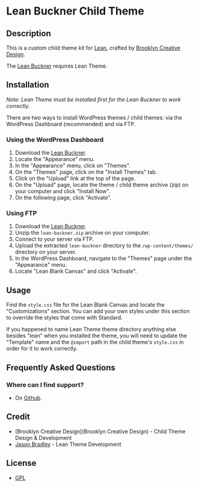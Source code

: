 # Lean Buckner Child Theme

## Description

This is a custom child theme kit for [Lean](http://leantheme.co), crafted by [Brooklyn Creative Design](http://brooklyncreative.com).

The [Lean Buckner](https://github.com/keithklingen/lean-buckner) requires Lean Theme.

## Installation

*Note: Lean Theme must be installed first for the Lean Buckner to work correctly.*

There are two ways to install WordPress themes / child themes: via the WordPress Dashboard (recommended) and via FTP. 

### Using the WordPress Dashboard

1. Download the [Lean Buckner](https://github.com/keithklingen/lean-buckner).
2. Locate the "Appearance" menu.
3. In the "Appearance" menu, click on "Themes".
4. On the "Themes" page, click on the "Install Themes" tab.
5. Click on the "Upload" link at the top of the page.
6. On the "Upload" page, locate the theme / child theme archive (zip) on your computer and click "Install Now".
7. On the following page, click "Activate".

### Using FTP

1. Download the [Lean Buckner](https://github.com/keithklingen/lean-buckner).
2. Unzip the ```lean-buckner.zip``` archive on your computer.
3. Connect to your server via FTP.
4. Upload the extracted ```lean-buckner``` directory to the ```/wp-content/themes/``` directory on your server.
6. In the WordPress Dashboard, navigate to the "Themes" page under the "Appearance" menu.
7. Locate "Lean Blank Canvas" and click "Activate".

## Usage

Find the ```style.css``` file for the Lean Blank Canvas and locate the "Customizations" section. You can add your own styles under this section to override the styles that come with Standard.

If you happened to name Lean Theme theme directory anything else besides "lean" when you installed the theme, you will need to update the "Template" name and the ```@import``` path in the child theme's ```style.css``` in order for it to work correctly.

## Frequently Asked Questions

### Where can I find support?
* On [Github](https://github.com/keithklingen/lean-buckner/issues/new).

## Credit

* [Brooklyn Creative Design](Brooklyn Creative Design) - Child Theme Design & Development
* [Jason Bradley](http://jasonbradley.me) - Lean Theme Development

## License

* [GPL](http://www.gnu.org/licenses/gpl-3.0.html)
